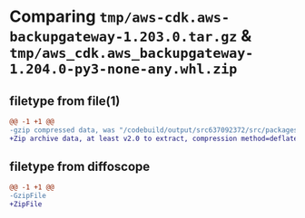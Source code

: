 # Comparing `tmp/aws-cdk.aws-backupgateway-1.203.0.tar.gz` & `tmp/aws_cdk.aws_backupgateway-1.204.0-py3-none-any.whl.zip`

## filetype from file(1)

```diff
@@ -1 +1 @@
-gzip compressed data, was "/codebuild/output/src637092372/src/packages/@aws-cdk/aws-backupgateway/dist/python/aws-cdk.aws-backupgateway-1.203.0.tar", last modified: Wed May 31 18:47:45 2023, max compression
+Zip archive data, at least v2.0 to extract, compression method=deflate
```

## filetype from diffoscope

```diff
@@ -1 +1 @@
-GzipFile
+ZipFile
```

